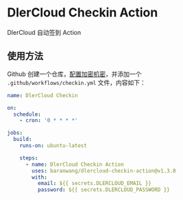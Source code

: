 # DlerCloud Checkin Action

DlerCloud 自动签到 Action

## 使用方法

Github 创建一个仓库，[配置加密机密](https://docs.github.com/cn/actions/security-guides/encrypted-secrets#creating-encrypted-secrets-for-a-repository)，并添加一个 `.github/workflows/checkin.yml` 文件，内容如下：

```yaml
name: DlerCloud Checkin

on:
  schedule:
    - cron: '0 * * * *'

jobs:
  build:
    runs-on: ubuntu-latest

    steps:
      - name: DlerCloud Checkin Action
        uses: baranwang/dlercloud-checkin-action@v1.3.0
        with:
          email: ${{ secrets.DLERCLOUD_EMAIL }}
          password: ${{ secrets.DLERCLOUD_PASSWORD }}
```

